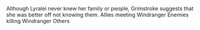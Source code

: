 Although Lyralei never knew her family or people,  Grimstroke suggests that she was better off not knowing them.
Allies meeting Windranger
Enemies killing Windranger
Others

